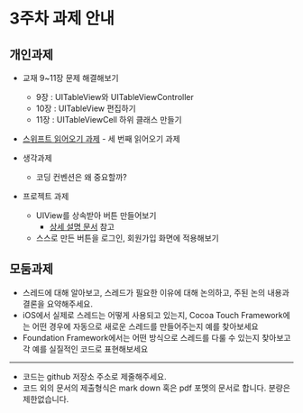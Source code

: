# 3주차 과제 안내

## 개인과제

* 교재 9~11장 문제 해결해보기
	* 9장 : UITableView와 UITableViewController
	* 10장 : UITableView 편집하기
	* 11장 : UITableViewCell 하위 클래스 만들기
* [스위프트 읽어오기 과제](reading/ios_reading_assignment_swift_3.pdf) - 세 번째 읽어오기 과제

* 생각과제
	* 코딩 컨벤션은 왜 중요할까?

* 프로젝트 과제
	* UIView를 상속받아 버튼 만들어보기
		* [상세 설명 문서](project_description/MyButton.md) 참고
	* 스스로 만든 버튼을 로그인, 회원가입 화면에 적용해보기


## 모둠과제

* 스레드에 대해 알아보고, 스레드가 필요한 이유에 대해 논의하고, 주된 논의 내용과 결론을 요약해주세요. 
* iOS에서 실제로 스레드는 어떻게 사용되고 있는지, Cocoa Touch Framework에는 어떤 경우에 자동으로 새로운 스레드를 만들어주는지 예를 찾아보세요
* Foundation Framework에서는 어떤 방식으로 스레드를 다룰 수 있는지 찾아보고 각 예를 실질적인 코드로 표현해보세요

---

* 코드는 github 저장소 주소로 제줄해주세요.
* 코드 외의 문서의 제출형식은 mark down 혹은 pdf 포멧의 문서로 합니다. 분량은 제한없습니다.
